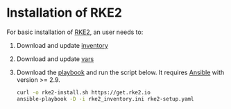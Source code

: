 # Installation of RKE2

For basic installation of [RKE2](https://docs.rke2.io/), an user needs to:

1. Download and update [inventory](src/rke2_inventory.ini)
1. Download and update [vars](src/rke2_vars.yaml)
1. Download the [playbook](src/rke2-setup.yaml) and run the script below. It requires [Ansible](https://docs.ansible.com/ansible/2.9/) with version >= 2.9.

    ```bash
    curl -o rke2-install.sh https://get.rke2.io
    ansible-playbook -D -i rke2_inventory.ini rke2-setup.yaml
    ```
